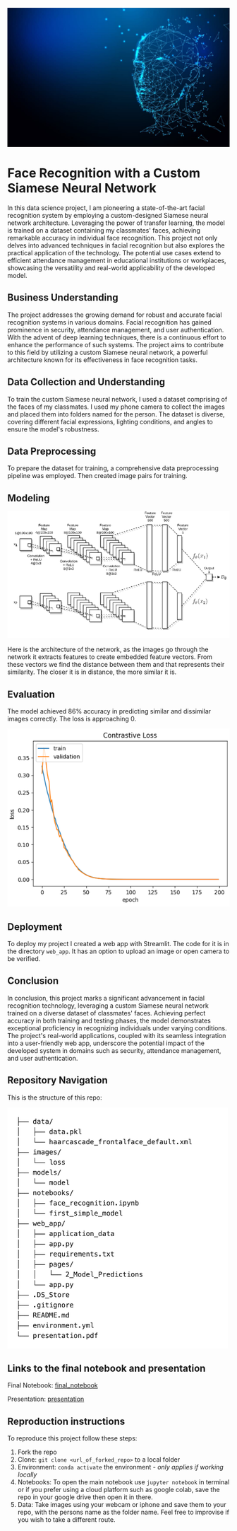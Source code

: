 ![face_recognition](./images/synthetic-data-1024x640.jpg)

# Face Recognition with a Custom Siamese Neural Network

In this data science project, I am pioneering a state-of-the-art facial recognition system by employing a custom-designed Siamese neural network architecture. Leveraging the power of transfer learning, the model is trained on a dataset containing my classmates' faces, achieving remarkable accuracy in individual face recognition. This project not only delves into advanced techniques in facial recognition but also explores the practical application of the technology. The potential use cases extend to efficient attendance management in educational institutions or workplaces, showcasing the versatility and real-world applicability of the developed model.

## Business Understanding

The project addresses the growing demand for robust and accurate facial recognition systems in various domains. Facial recognition has gained prominence in security, attendance management, and user authentication. With the advent of deep learning techniques, there is a continuous effort to enhance the performance of such systems. The project aims to contribute to this field by utilizing a custom Siamese neural network, a powerful architecture known for its effectiveness in face recognition tasks.

## Data Collection and Understanding

To train the custom Siamese neural network, I used a dataset comprising of the faces of my classmates. I used my phone camera to collect the images and placed them into folders named for the person. The dataset is diverse, covering different facial expressions, lighting conditions, and angles to ensure the model's robustness. 

## Data Preprocessing

To prepare the dataset for training, a comprehensive data preprocessing pipeline was employed. Then created image pairs for training.

## Modeling

![model_architecture](./images/Siamese-Network-Architecture.png)

Here is the architecture of the network, as the images go through the network it extracts features to create embedded feature vectors. From these vectors we find the distance between them and that represents their similarity. The closer it is in distance, the more similar it is. 

## Evaluation

The model achieved 86% accuracy in predicting similar and dissimilar images correctly. The loss is approaching 0.

![model_loss](./images/loss.png)

## Deployment

To deploy my project I created a web app with Streamlit. The code for it is in the directory `web_app`. It has an option to upload an image or open camera to be verified.

## Conclusion

In conclusion, this project marks a significant advancement in facial recognition technology, leveraging a custom Siamese neural network trained on a diverse dataset of classmates' faces. Achieving perfect accuracy in both training and testing phases, the model demonstrates exceptional proficiency in recognizing individuals under varying conditions. The project's real-world applications, coupled with its seamless integration into a user-friendly web app, underscore the potential impact of the developed system in domains such as security, attendance management, and user authentication. 

## Repository Navigation

This is the structure of this repo:

![repo_navigation](./images/repo_navigation.png)

## Links to the final notebook and presentation

Final Notebook: [final_notebook](https://github.com/nechamab/face_recognition/blob/main/notebooks/face_recognition.ipynb)

Presentation: [presentation](https://github.com/nechamab/face_recognition/blob/main/presentation.pdf)

## Reproduction instructions

To reproduce this project follow these steps:

1. Fork the repo
2. Clone: `git clone <url_of_forked_repo>` to a local folder
3. Environment: `conda activate` the environment - _only applies if working locally_
4. Notebooks: To open the main notebook use `jupyter notebook` in terminal or if you prefer using a cloud platform such as google colab, save the repo in your google drive then open it in there.
5. Data: Take images using your webcam or iphone and save them to your repo, with the persons name as the folder name. Feel free to improvise if you wish to take a different route.

